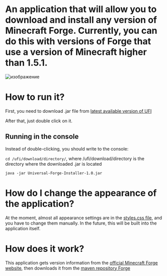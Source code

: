 # An application that will allow you to download and install any version of Minecraft Forge. Currently, you can do this with versions of Forge that use a version of Minecraft higher than 1.5.1.
![изображение](https://github.com/user-attachments/assets/84531044-8185-48dd-902b-1c4ced9ad554)

# How to run it?
First, you need to download .jar file from [latest available version of UFI](https://github.com/prostoblodi/universal_forge_installer/releases/latest)

After that, just double click on it.

## Running in the console
Instead of double-clicking, you should write to the console:

`cd /ufi/download/directory/`, where /ufi/download/directory is the directory where the downloaded .jar is located

`java -jar Universal-Forge-Installer-1.0.jar`

# How do I change the appearance of the application?
At the moment, almost all appearance settings are in the [styles.css file](https://github.com/prostoblodi/universal_forge_installer/blob/main/src/main/resources/styles.css), and you have to change them manually. In the future, this will be built into the application itself.

# How does it work?
This application gets version information from the [official Minecraft Forge website](https://files.minecraftforge.net/net/minecraftforge/forge/), then downloads it from the [maven repository Forge](https://maven.minecraftforge.net/net/minecraftforge/forge/)



